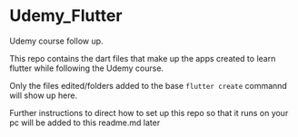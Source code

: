 # Udemy_Flutter
Udemy course follow up.

This repo contains the dart files that make up the apps created to learn flutter while following the Udemy course.

Only the files edited/folders added to the base `flutter create` commannd will show up here.

Further instructions to direct how to set up this repo so that it runs on your pc will be added to this readme.md later
